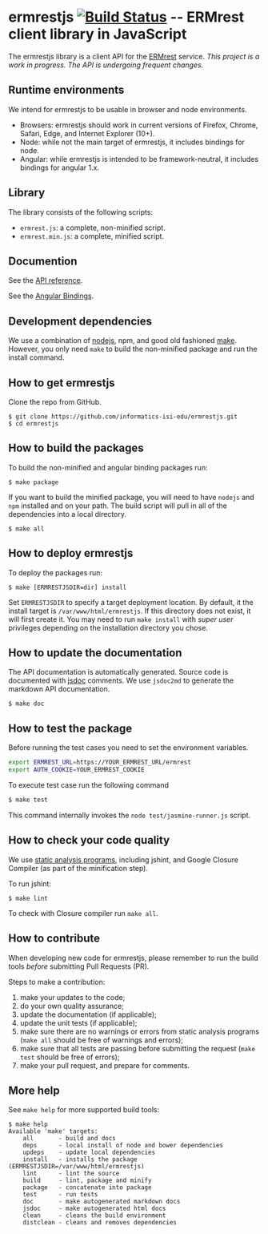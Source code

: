 # ermrestjs [![Build Status](https://travis-ci.org/informatics-isi-edu/ermrestjs.svg?branch=master)](https://travis-ci.org/informatics-isi-edu/ermrestjs) -- ERMrest client library in JavaScript

The ermrestjs library is a client API for the
[ERMrest](http://github.com/informatics-isi-edu/ermrest) service. _This
project is a work in progress. The API is undergoing frequent changes._

## Runtime environments

We intend for ermrestjs to be usable in browser and node environments.
- Browsers: ermrestjs should work in current versions of Firefox, Chrome,
    Safari, Edge, and Internet Explorer (10+).
- Node: while not the main target of ermrestjs, it includes bindings for 
    node.
- Angular: while ermrestjs is intended to be framework-neutral, it includes
    bindings for angular 1.x.

## Library

The library consists of the following scripts:
- `ermrest.js`: a complete, non-minified script.
- `ermrest.min.js`: a complete, minified script.

## Documention

See the [API reference](doc/api.md).

See the [Angular Bindings](doc/angular.md).

## Development dependencies

We use a combination of [nodejs](https://www.nodejs.org), npm, and good old
fashioned [make](https://en.wikipedia.org/wiki/Makefile). However, you only
need `make` to build the non-minified package and run the install command.

## How to get ermrestjs

Clone the repo from GitHub.
```
$ git clone https://github.com/informatics-isi-edu/ermrestjs.git
$ cd ermrestjs
```

## How to build the packages

To build the non-minified and angular binding packages run:
```
$ make package
```

If you want to build the minified package, you will need to have `nodejs` and
`npm` installed and on your path. The build script will pull in all of the
dependencies into a local directory.

```
$ make all
```

## How to deploy ermrestjs

To deploy the packages run:
```
$ make [ERMRESTJSDIR=dir] install
```

Set `ERMRESTJSDIR` to specify a target deployment location. By default, it the
install target is `/var/www/html/ermrestjs`. If this directory does not exist,
it will first create it. You may need to run `make install` with _super user_
privileges depending on the installation directory you chose.

## How to update the documentation

The API documentation is automatically generated. Source code is documented with
[jsdoc](http://usejsdoc.org/) comments. We use `jsdoc2md` to generate the
markdown API documentation.

```
$ make doc
```

## How to test the package

Before running the test cases you need to set the environment variables.

```sh
export ERMREST_URL=https://YOUR_ERMREST_URL/ermrest
export AUTH_COOKIE=YOUR_ERMREST_COOKIE
```

To execute test case run the following command

```sh
$ make test
```

This command internally invokes the `node test/jasmine-runner.js` script.


## How to check your code quality

We use [static analysis programs](https://en.wikipedia.org/wiki/Static_program_analysis),
including jshint, and Google Closure Compiler (as part of the minification
step).

To run jshint:
```
$ make lint
```

To check with Closure compiler run `make all`.

## How to contribute

When developing new code for ermrestjs, please remember to run the build tools
_before_ submitting Pull Requests (PR).

Steps to make a contribution:

1. make your updates to the code;
2. do your own quality assurance;
3. update the documentation (if applicable);
4. update the unit tests (if applicable);
5. make sure there are no warnings or errors from static analysis programs
  (`make all` should be free of warnings and errors);
6. make sure that all tests are passing before submitting the request
  (`make test` should be free of errors);
7. make your pull request, and prepare for comments.

## More help

See `make help` for more supported build tools:
```
$ make help
Available 'make' targets:
    all       - build and docs
    deps      - local install of node and bower dependencies
    updeps    - update local dependencies
    install   - installs the package (ERMRESTJSDIR=/var/www/html/ermrestjs)
    lint      - lint the source
    build     - lint, package and minify
    package   - concatenate into package
    test      - run tests
    doc       - make autogenerated markdown docs
    jsdoc     - make autogenerated html docs
    clean     - cleans the build environment
    distclean - cleans and removes dependencies
```
